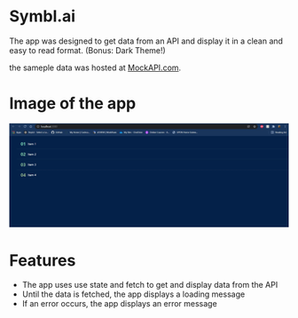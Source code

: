 # Symbl.ai

The app was designed to get data from an API and display it in a clean and easy to read format. (Bonus: Dark Theme!)

the sameple data was hosted at [MockAPI.com](https://www.mockapi.io/).

# Image of the app

<img src="./Images/preview.jpg">

# Features

<ul>
    <li>The app uses use state and fetch to get and display data from the API
    <li>Until the data is fetched, the app displays a loading message
    <li>If an error occurs, the app displays an error message
</ul>
